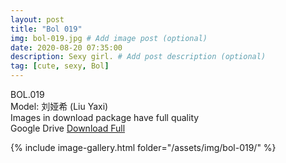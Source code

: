 ```yaml
---
layout: post
title: "Bol 019"
img: bol-019.jpg # Add image post (optional)
date: 2020-08-20 07:35:00
description: Sexy girl. # Add post description (optional)
tag: [cute, sexy, Bol]
---
```

BOL.019  
Model: 刘娅希 (Liu Yaxi)                                                                      
Images in download package have full quality                    
Google Drive [Download Full](http://gestyy.com/ew2Y1J)

{% include image-gallery.html folder="/assets/img/bol-019/" %}
